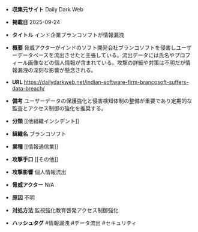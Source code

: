 - **収集元サイト**
Daily Dark Web

- **掲載日**
2025-09-24

- **タイトル**
インド企業ブランコソフトが情報漏洩

- **概要**
脅威アクターがインドのソフト開発会社ブランコソフトを侵害しユーザーデータベースを流出させたと主張している。流出データには氏名やプロフィール画像などの個人情報が含まれている。攻撃の詳細や対策は不明だが情報漏洩の深刻な影響が懸念される。

- **URL**
https://dailydarkweb.net/indian-software-firm-brancosoft-suffers-data-breach/

- **備考**
ユーザーデータの保護強化と侵害検知体制の整備が重要であり定期的な監査とアクセス制御の強化を推奨する。

- **分類**
[[他組織インシデント]]

- **組織名**
ブランコソフト

- **業種**
[[情報通信業]]

- **攻撃手口**
[[その他]]

- **攻撃影響**
個人情報流出

- **脅威アクター**
N/A

- **原因**
不明

- **対処方法**
監視強化教育啓発アクセス制御強化

- **ハッシュタグ**
#情報漏洩 #データ流出 #セキュリティ
